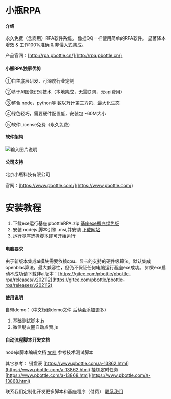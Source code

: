 #  小瓶RPA

#### 介绍
永久免费（含商用）RPA软件系统。 像挂QQ一样使用简单的RPA软件。 显著降本增效 & 工作100%准确 & 非侵入式集成。

 产品官网：[http://rpa.pbottle.cn/](http://rpa.pbottle.cn/)

#### 小瓶RPA独家优势

①自主底层研发、可深度行业定制

②基于AI图像识别技术（本地集成，无需联网，无api费用）

③整合 node，python等 数以万计第三方包，最大化生态

④绿色轻巧，需要硬件配置低，安装包 ~60M大小

⑤软件License免费（永久免费）

#### 软件架构

![输入图片说明](https://images.gitee.com/uploads/images/2021/1126/130823_ef4a3e3b_799608.png "2111021453106180e0566ebe4.png")


#### 公司支持

北京小瓶科技有限公司

 官网：[https://www.pbottle.com/](https://www.pbottle.com/)



# 安装教程

1.  下载exe运行基座  pbottleRPA.zip  [基座exe程序绿色版](https://gitee.com/pbottle/pbottle-rpa/releases)
2.  安装 nodejs 脚本引擎 .msi,并安装 [下载网站](http://nodejs.cn/download/) 
3.  运行基座选择脚本即可开始运行


#### 电脑要求

由于新版本集成ai模块需要依赖cpu、显卡的支持的硬件级算法。默认集成openblas算法，最大兼容性，但仍不保证任何电脑运行基座exe成功。
如果exe启动不成功请下载非ai版本：[https://gitee.com/pbottle/pbottle-rpa/releases/v202112](https://gitee.com/pbottle/pbottle-rpa/releases/v202112)

#### 使用说明

自带demo：（中文标题demo文件 后续会添加更多）
1.  基础测试脚本.js
2.  微信朋友圈自动点赞.js



#### 自动流程脚本开发文档

nodejs脚本编辑文档
[文档](https://gitee.com/pbottle/pbottle-rpa/blob/master/pbottleRPA.js)
参考技术测试脚本

其它参考：
键盘表  [https://www.pbottle.com/a-13862.html](https://www.pbottle.com/a-13862.html)
挂机定时任务  [https://www.pbottle.com/a-13868.html](https://www.pbottle.com/a-13868.html)

联系我们定制化开发更多脚本和基座程序（付费） [联系我们](https://www.pbottle.com/page-contact.html)
